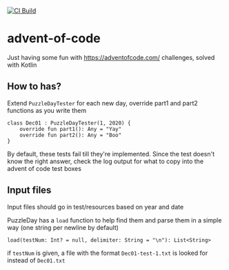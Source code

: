 [![CI Build](https://github.com/elwaxoro/advent-of-code/actions/workflows/gradle.yml/badge.svg)](https://github.com/elwaxoro/advent-of-code/actions/workflows/gradle.yml)

# advent-of-code
Just having some fun with https://adventofcode.com/ challenges, solved with Kotlin

## How to has?
Extend `PuzzleDayTester` for each new day, override part1 and part2 functions as you write them

```
class Dec01 : PuzzleDayTester(1, 2020) {
    override fun part1(): Any = "Yay"
    override fun part2(): Any = "Boo"
}
```

By default, these tests fail till they're implemented.
Since the test doesn't know the right answer, check the log output for what to copy into the advent of code test boxes

## Input files
Input files should go in test/resources based on year and date

PuzzleDay has a `load` function to help find them and parse them in a simple way (one string per newline by default)

```
load(testNum: Int? = null, delimiter: String = "\n"): List<String>
```

if `testNum` is given, a file with the format `Dec01-test-1.txt` is looked for instead of `Dec01.txt`
